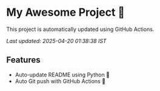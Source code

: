 # My Awesome Project 🚀

This project is automatically updated using GitHub Actions.

_Last updated: 2025-04-20 01:38:38 IST_

## Features
- Auto-update README using Python 🐍
- Auto Git push with GitHub Actions 🤖
